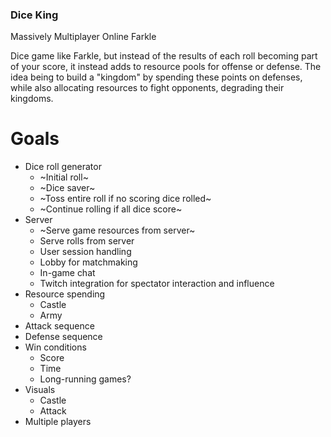 ### Dice King

Massively Multiplayer Online Farkle

Dice game like Farkle, but instead of the results of each roll becoming part of your score, it instead adds to resource pools for offense or defense. The idea being to build a "kingdom" by spending these points on defenses, while also allocating resources to fight opponents, degrading their kingdoms.


# Goals
- Dice roll generator
	- ~Initial roll~
	- ~Dice saver~
	- ~Toss entire roll if no scoring dice rolled~
	- ~Continue rolling if all dice score~
- Server
	- ~Serve game resources from server~
	- Serve rolls from server
	- User session handling
	- Lobby for matchmaking
	- In-game chat
	- Twitch integration for spectator interaction and influence
- Resource spending
	- Castle
	- Army
- Attack sequence
- Defense sequence
- Win conditions
	- Score
	- Time
	- Long-running games?
- Visuals
	- Castle
	- Attack
- Multiple players